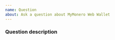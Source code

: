 ```yaml
---
name: Question
about: Ask a question about MyMonero Web Wallet
---
```


### Question description

<!-- Ask your question here -->